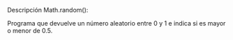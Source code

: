 
Descripción Math.random():

Programa que devuelve un 
número aleatorio entre 0 y 1
e indica si es mayor o menor de 0.5.
